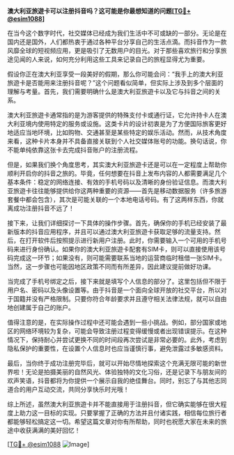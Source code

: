 **澳大利亚旅遊卡可以注册抖音吗？这可能是你最想知道的问题[[TG💪+ @esim1088](https://t.me/s/esim1088)]**

在当今这个数字时代，社交媒体已经成为我们生活中不可或缺的一部分。无论是在国内还是国外，人们都热衷于通过各种平台分享自己的生活点滴。而抖音作为一款风靡全球的短视频应用，更是吸引了无数用户的目光。对于那些喜欢旅行和分享旅途见闻的人来说，如何充分利用这些工具来记录自己的旅程显得尤为重要。

假设你正在澳大利亚享受一段美好的假期，那么你可能会问：“我手上的澳大利亚旅遊卡是否能用来注册抖音呢？”这个问题看似简单，但实际上涉及到多个层面的理解与考量。首先，我们需要明确什么是澳大利亚旅遊卡以及它与抖音之间的关系。

澳大利亚旅遊卡通常指的是为游客提供的特殊支付卡或通行证，它允许持卡人在澳大利亚境内使用特定的服务或设施。这类卡片的设计初衷是为了方便国际旅客更好地适应当地环境，比如购物、交通甚至是某些特定的娱乐活动。然而，从技术角度来看，这种卡片本身并不具备直接关联到个人社交媒体账号的功能。换句话说，你不能单纯依靠这张卡去完成抖音账户的注册流程。

但是，如果我们换个角度思考，其实澳大利亚旅遊卡还是可以在一定程度上帮助你顺利开启你的抖音之旅的。毕竟，任何想要在抖音上发布内容的人都需要满足几个基本条件：稳定的网络连接、有效的手机号码以及清晰的身份验证信息。而澳大利亚旅遊卡往往能够提供给你这两种重要的资源——首先是移动数据服务（许多旅游套餐中都会包含），其次是可能关联的一个本地电话号码。有了这两样东西，你就离成功注册抖音不远了！

接下来，让我们详细探讨一下具体的操作步骤。首先，确保你的手机已经安装了最新版本的抖音应用程序，并且可以通过澳大利亚旅遊卡获取足够的流量支持。然后，在打开软件后按照提示进行新用户注册。此时，你需要输入一个可用的手机号码来进行身份确认。如果你的澳大利亚旅遊卡配套有SIM卡，则可以直接使用该号码完成这一环节；如果没有，则可能需要联系当地的运营商临时租借一张SIM卡。当然，这一步骤也可能因地区政策不同而有所差异，因此建议提前做好功课。

当完成了手机号绑定之后，接下来就是填写个人信息的部分了。这里包括但不限于用户名、密码以及头像设置等。由于抖音是一个面向全球开放的社交平台，所以对于国籍并没有严格限制。只要你符合年龄要求并且遵守相关法律法规，就可以自由地创建属于自己的账户。

值得注意的是，在实际操作过程中还可能会遇到一些小挑战。例如，部分国家或地区的网络环境较为复杂，可能会导致注册过程变得缓慢或者出现错误提示。在这种情况下，保持耐心并尝试更换不同的时间段再次尝试是非常必要的。此外，考虑到隐私保护的重要性，在设置个人信息时也应当谨慎行事，避免泄露过多敏感资料。

最后，当你终于成功注册完毕后，就可以开始尽情地探索这个充满无限可能的新世界啦！无论是拍摄美丽的自然风光、体验独特的文化习俗，还是记录下与朋友间的欢声笑语，抖音都将为你提供一个展示自我的绝佳舞台。同时，别忘了与其他志同道合的用户互动交流，共同分享快乐时光哦！

综上所述，虽然澳大利亚旅遊卡并不能直接用于注册抖音，但它确实能够在很大程度上助力这一目标的实现。只要掌握了正确的方法并且付诸实践，相信每位旅行者都能够轻松搞定这一切。希望这篇文章对你有所帮助，同时也祝愿大家在未来的旅途中收获满满的美好回忆！

[[TG💪+ @esim1088](https://t.me/s/esim1088) ![Image](https://i.postimg.cc/4NQfJmqS/Snipaste-2025-05-13-00-14-12.png)]